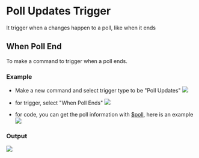 # Poll Updates Trigger
It trigger when a changes happen to a poll, like when it ends

## When Poll End
To make a command to trigger when a poll ends.

### Example
* Make a new command and select trigger type to be "Poll Updates"
![](https://i.imgur.com/NpwFuNZ.png)

* for trigger, select "When Poll Ends"
![](https://i.imgur.com/ZwUoy2i.png)

* for code, you can get the poll information with [$poll](../Message/poll.md), here is an example
![](https://i.imgur.com/gWLjPrS.png)

### Output
![](https://i.imgur.com/4SbvPJL.png)
